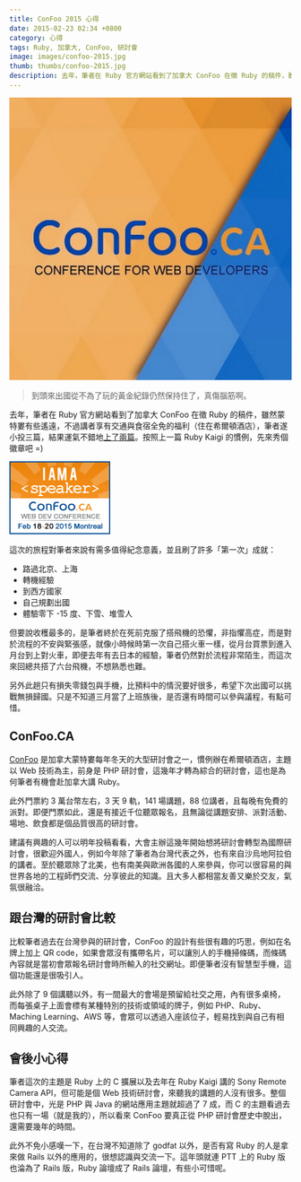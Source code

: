 ```yaml
---
title: ConFoo 2015 心得
date: 2015-02-23 02:34 +0800
category: 心得
tags: Ruby, 加拿大, ConFoo, 研討會
image: images/confoo-2015.jpg
thumb: thumbs/confoo-2015.jpg
description: 去年，筆者在 Ruby 官方網站看到了加拿大 ConFoo 在徵 Ruby 的稿件，雖然蒙特婁有些遙遠，不過講者享有交通與食宿全免的福利（住在希爾頓酒店），筆者遂小投三篇，結果運氣不錯地上了兩篇。這次的旅程對筆者來說有需多「第一次」成就：路過北京、上海、轉機、到西方國家 、體驗零下溫度、堆雪人。
---
```


[confoo]: http://confoo.ca
[speaker]: http://confoo.ca/en/speaker/weihang-jian

[![ConFoo.CA 2015](images/confoo-2015.jpg)][confoo]

> 到頭來出國從不為了玩的黃金紀錄仍然保持住了，真傷腦筋啊。

去年，筆者在 Ruby 官方網站看到了加拿大 ConFoo 在徵 Ruby 的稿件，雖然蒙特婁有些遙遠，不過講者享有交通與食宿全免的福利（住在希爾頓酒店），筆者遂小投三篇，結果運氣不錯地[上了兩篇][speaker]。按照上一篇 Ruby Kaigi 的慣例，先來秀個徽章吧 =)

<!-- more -->

[![ConFoo 2015 Speaker](images/confoo-speaker.gif)][speaker]

這次的旅程對筆者來說有需多值得紀念意義，並且刷了許多「第一次」成就：

- 路過北京、上海
- 轉機經驗
- 到西方國家
- 自己規劃出國
- 體驗零下 -15 度、下雪、堆雪人

但要說收穫最多的，是筆者終於在死前克服了搭飛機的恐懼，非指懼高症，而是對於流程的不安與緊張感，就像小時候時第一次自己搭火車一樣，從月台買票到進入月台到上對火車，即便去年有去日本的經驗，筆者仍然對於流程非常陌生，而這次來回總共搭了六台飛機，不想熟悉也難。

另外此趟只有損失零錢包與手機，比預料中的情況要好很多，希望下次出國可以挑戰無損歸國。只是不知道三月當了上班族後，是否還有時間可以參與議程，有點可惜。

## ConFoo.CA

[ConFoo][confoo] 是加拿大蒙特婁每年冬天的大型研討會之一，慣例辦在希爾頓酒店，主題以 Web 技術為主，前身是 PHP 研討會，這幾年才轉為綜合的研討會，這也是為何筆者有機會赴加拿大講 Ruby。

此外門票約 3 萬台幣左右，3 天 9 軌，141 場講題，88 位講者，且每晚有免費的派對。即便門票如此，還是有接近千位聽眾報名，且無論從講題安排、派對活動、場地、飲食都是個品質很高的研討會。

建議有興趣的人可以明年投稿看看，大會主辦這幾年開始想將研討會轉型為國際研討會，很歡迎外國人，例如今年除了筆者為台灣代表之外，也有來自沙烏地阿拉伯的講者。至於聽眾除了北美，也有南美與歐洲各國的人來參與，你可以很容易的與世界各地的工程師們交流、分享彼此的知識。且大多人都相當友善又樂於交友，氣氛很融洽。

## 跟台灣的研討會比較

比較筆者過去在台灣參與的研討會，ConFoo 的設計有些很有趣的巧思，例如在名牌上加上 QR code，如果會眾沒有攜帶名片，可以讓別人的手機掃條碼，而條碼內容就是當初會眾報名研討會時所輸入的社交網址。即便筆者沒有智慧型手機，這個功能還是很吸引人。

此外除了 9 個講聽以外，有一間最大的會場是預留給社交之用，內有很多桌椅，而每張桌子上面會標有某種特別的技術或領域的牌子，例如 PHP、Ruby、Maching Learning、AWS 等，會眾可以透過入座該位子，輕易找到與自己有相同興趣的人交流。

## 會後小心得

筆者這次的主題是 Ruby 上的 C 擴展以及去年在 Ruby Kaigi 講的 Sony Remote Camera API，但可能是個 Web 技術研討會，來聽我的講題的人沒有很多。整個研討會中，光是 PHP 與 Java 的網站應用主題就超過了 7 成，而 C 的主題看過去也只有一場（就是我的），所以看來 ConFoo 要真正從 PHP 研討會歷史中脫出，還需要幾年的時間。

此外不免小感嘆一下，在台灣不知道除了 godfat 以外，是否有寫 Ruby 的人是拿來做 Rails 以外的應用的，很想認識與交流一下。這年頭就連 PTT 上的 Ruby 版也淪為了 Rails 版，Ruby 論壇成了 Rails 論壇，有些小可惜呢。
